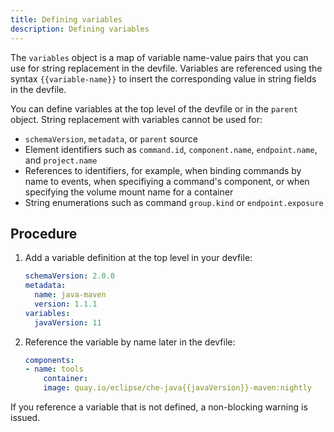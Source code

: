 ```yaml
---
title: Defining variables
description: Defining variables
---
```


The `variables` object is a map of variable name-value pairs that you can use for string replacement in the devfile. Variables are referenced using the syntax `{{variable-name}}` to insert the corresponding value in string fields in the devfile.

You can define variables at the top level of the devfile or in the `parent` object. String replacement with variables cannot be used for:

* `schemaVersion`, `metadata`, or `parent` source
* Element identifiers such as `command.id`, `component.name`, `endpoint.name`, and  `project.name`
* References to identifiers, for example, when binding commands by name to events, when specifiying a command's component, or when specifying the volume mount name for a container
* String enumerations such as command `group.kind` or `endpoint.exposure`

## Procedure

1. Add a variable definition at the top level in your devfile:

    ```yaml {% filename="devfile.yaml" %}
    schemaVersion: 2.0.0
    metadata:
      name: java-maven
      version: 1.1.1
    variables:
      javaVersion: 11
    ```

2. Reference the variable by name later in the devfile:

    ```yaml {% filename="devfile.yaml" %}
    components:
    - name: tools
        container:
        image: quay.io/eclipse/che-java{{javaVersion}}-maven:nightly
    ```

If you reference a variable that is not defined, a non-blocking warning is issued.
